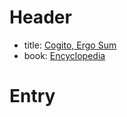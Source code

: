 # Header
- title: [Cogito, Ergo Sum](cogito-ergo-sum.md)
- book: [Encyclopedia](.encyclopedia.md)

# Entry
